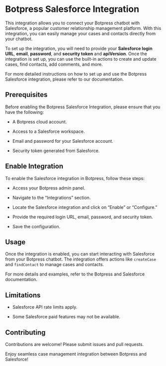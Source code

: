 # Botpress Salesforce Integration

This integration allows you to connect your Botpress chatbot with Salesforce, a popular customer relationship management platform. With this integration, you can easily manage your cases and contacts directly from your chatbot.

To set up the integration, you will need to provide your **Salesforce login URL**, **email**, **password**, and **security token** and **apiVersion**. Once the integration is set up, you can use the built-in actions to create and update cases, find contacts, add comments, and more.

For more detailed instructions on how to set up and use the Botpress Salesforce integration, please refer to our documentation.

## Prerequisites

Before enabling the Botpress Salesforce Integration, please ensure that you have the following:

- A Botpress cloud account.

- Access to a Salesforce workspace.

- Email and password for your Salesforce account.

- Security token generated from Salesforce.

## Enable Integration

To enable the Salesforce integration in Botpress, follow these steps:

- Access your Botpress admin panel.

- Navigate to the “Integrations” section.

- Locate the Salesforce integration and click on “Enable” or “Configure.”

- Provide the required login URL, email, password, and security token.

- Save the configuration.

## Usage

Once the integration is enabled, you can start interacting with Salesforce from your Botpress chatbot. The integration offers actions like `createCase` and `findContact` to manage cases and contacts.

For more details and examples, refer to the Botpress and Salesforce documentation.

## Limitations

- Salesforce API rate limits apply.

- Some Salesforce paid features may not be available.

## Contributing

Contributions are welcome! Please submit issues and pull requests.

Enjoy seamless case management integration between Botpress and Salesforce!
